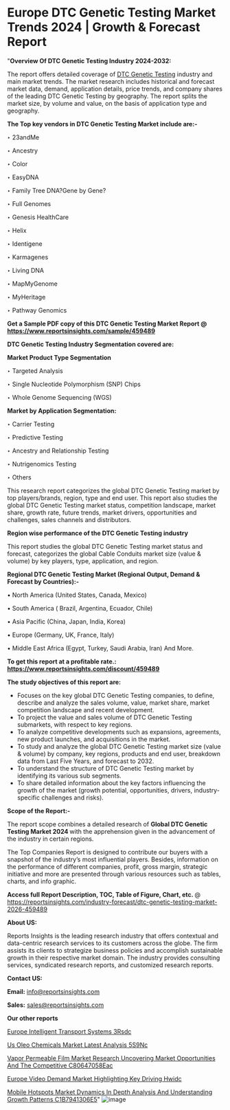 # Europe DTC Genetic Testing Market Trends 2024 | Growth & Forecast Report
 
"<strong>Overview Of DTC Genetic Testing Industry 2024-2032:</strong>

The report offers detailed coverage of <a href=https://www.reportsinsights.com/sample/459489>DTC Genetic Testing</a> industry and main market trends. The market research includes historical and forecast market data, demand, application details, price trends, and company shares of the leading DTC Genetic Testing by geography. The report splits the market size, by volume and value, on the basis of application type and geography.

<strong>The Top key vendors in DTC Genetic Testing Market include are:- </strong>

‣ 23andMe

‣ Ancestry

‣ Color

‣ EasyDNA

‣ Family Tree DNA?Gene by Gene?

‣ Full Genomes

‣ Genesis HealthCare

‣ Helix

‣ Identigene

‣ Karmagenes

‣ Living DNA

‣ MapMyGenome

‣ MyHeritage

‣ Pathway Genomics

<strong>Get a Sample PDF copy of this DTC Genetic Testing Market Report </strong><strong>@ <a href=https://www.reportsinsights.com/sample/459489 style=color:#0000ff;>https://www.reportsinsights.com/sample/459489</a> </strong>

<strong>DTC Genetic Testing Industry Segmentation covered are:</strong>

<strong>Market Product Type Segmentation</strong>

‣ Targeted Analysis

‣ Single Nucleotide Polymorphism (SNP) Chips

‣ Whole Genome Sequencing (WGS)

<strong>Market by Application Segmentation:</strong>

‣ Carrier Testing

‣ Predictive Testing

‣ Ancestry and Relationship Testing

‣ Nutrigenomics Testing

‣ Others

This research report categorizes the global DTC Genetic Testing market by top players/brands, region, type and end user. This report also studies the global DTC Genetic Testing market status, competition landscape, market share, growth rate, future trends, market drivers, opportunities and challenges, sales channels and distributors.

<strong>Region wise performance of the DTC Genetic Testing industry</strong><strong> </strong>

This report studies the global DTC Genetic Testing market status and forecast, categorizes the global Cable Conduits market size (value &amp; volume) by key players, type, application, and region. 

<strong>Regional DTC Genetic Testing Market (Regional Output, Demand &amp; Forecast by Countries):-</strong>

• North America (United States, Canada, Mexico)

• South America ( Brazil, Argentina, Ecuador, Chile)

• Asia Pacific (China, Japan, India, Korea)

• Europe (Germany, UK, France, Italy)

• Middle East Africa (Egypt, Turkey, Saudi Arabia, Iran) And More.

<strong>To get this report at a profitable rate.: <a href=https://www.reportsinsights.com/discount/459489 style=color:#0000ff;>https://www.reportsinsights.com/discount/459489</a></strong>

<strong>The study objectives of this report are:</strong>
<ul>
  <li>Focuses on the key global DTC Genetic Testing companies, to define, describe and analyze the sales volume, value, market share, market competition landscape and recent development.</li>
  <li>To project the value and sales volume of DTC Genetic Testing submarkets, with respect to key regions.</li>
  <li>To analyze competitive developments such as expansions, agreements, new product launches, and acquisitions in the market.</li>
  <li>To study and analyze the global DTC Genetic Testing market size (value &amp; volume) by company, key regions, products and end user, breakdown data from Last Five Years, and forecast to 2032.</li>
  <li>To understand the structure of DTC Genetic Testing market by identifying its various sub segments.</li>
  <li>To share detailed information about the key factors influencing the growth of the market (growth potential, opportunities, drivers, industry-specific challenges and risks).</li>
</ul>
<strong>Scope of the Report:-</strong><strong> </strong>

The report scope combines a detailed research of <strong>Global DTC Genetic Testing Market 2024 </strong>with the apprehension given in the advancement of the industry in certain regions.

The Top Companies Report is designed to contribute our buyers with a snapshot of the industry’s most influential players. Besides, information on the performance of different companies, profit, gross margin, strategic initiative and more are presented through various resources such as tables, charts, and info graphic.

<strong>Access full Report Description, TOC, Table of Figure, Chart, etc. </strong>@   <a href=https://reportsinsights.com/industry-forecast/dtc-genetic-testing-market-2026-459489 style=color:#0000ff;>https://reportsinsights.com/industry-forecast/dtc-genetic-testing-market-2026-459489</a>

<strong>About US:</strong>

Reports Insights is the leading research industry that offers contextual and data-centric research services to its customers across the globe. The firm assists its clients to strategize business policies and accomplish sustainable growth in their respective market domain. The industry provides consulting services, syndicated research reports, and customized research reports.

<strong>Contact US:</strong>

<p class=""""><b>Email:</b> <a href=mailto:info@reportsinsights.com>info@reportsinsights.com</a></p>
<p class=""""><b>Sales:</b> <a href=mailto:sales@reportsinsights.com>sales@reportsinsights.com</a></p>

<strong>Our other reports</strong>

<a href=https://www.linkedin.com/pulse/europe-intelligent-transport-systems-3rsdc/>Europe Intelligent Transport Systems 3Rsdc</a>

<a href=https://www.linkedin.com/pulse/us-oleo-chemicals-market-latest-analysis-5s9nc/>Us Oleo Chemicals Market Latest Analysis 5S9Nc</a>

<a href=https://medium.com/@gd336335/vapor-permeable-film-market-research-uncovering-market-opportunities-and-the-competitive-c80647058eac>Vapor Permeable Film Market Research Uncovering Market Opportunities And The Competitive C80647058Eac</a>

<a href=https://www.linkedin.com/pulse/europe-video-demand-market-highlighting-key-driving-hwidc/>Europe Video Demand Market Highlighting Key Driving Hwidc</a>

<a href=https://medium.com/@ruchikakadam73/mobile-hotspots-market-dynamics-in-depth-analysis-and-understanding-growth-patterns-c1b7941306e5>Mobile Hotspots Market Dynamics In Depth Analysis And Understanding Growth Patterns C1B7941306E5</a>"
![image](https://github.com/daminid12/RImarketresearch/assets/158430485/7f2d026b-7d02-483f-9c33-d4b6dc6770e1)
